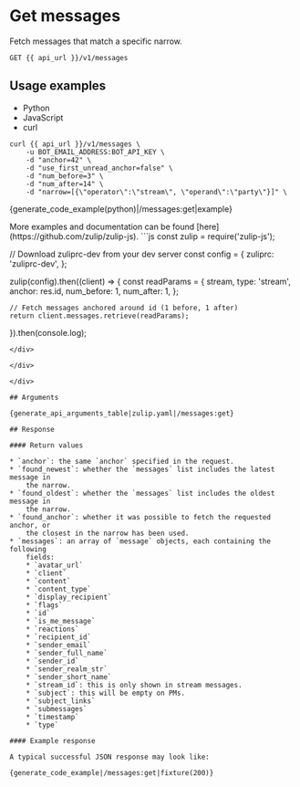 # Get messages

Fetch messages that match a specific narrow.

`GET {{ api_url }}/v1/messages`

## Usage examples

<div class="code-section" markdown="1">
<ul class="nav">
<li data-language="python">Python</li>
<li data-language="javascript">JavaScript</li>
<li data-language="curl">curl</li>
</ul>
<div class="blocks">

<div data-language="curl" markdown="1">

```
curl {{ api_url }}/v1/messages \
    -u BOT_EMAIL_ADDRESS:BOT_API_KEY \
    -d "anchor=42" \
    -d "use_first_unread_anchor=false" \
    -d "num_before=3" \
    -d "num_after=14" \
    -d "narrow=[{\"operator\":\"stream\", \"operand\":\"party\"}]" \

```

</div>

<div data-language="python" markdown="1">

{generate_code_example(python)|/messages:get|example}

</div>

<div data-language="javascript" markdown="1">
More examples and documentation can be found [here](https://github.com/zulip/zulip-js).
```js
const zulip = require('zulip-js');

// Download zuliprc-dev from your dev server
const config = {
    zuliprc: 'zuliprc-dev',
};

zulip(config).then((client) => {
    const readParams = {
        stream,
        type: 'stream',
        anchor: res.id,
        num_before: 1,
        num_after: 1,
    };

    // Fetch messages anchored around id (1 before, 1 after)
    return client.messages.retrieve(readParams);
}).then(console.log);
```
</div>

</div>

</div>

## Arguments

{generate_api_arguments_table|zulip.yaml|/messages:get}

## Response

#### Return values

* `anchor`: the same `anchor` specified in the request.
* `found_newest`: whether the `messages` list includes the latest message in
    the narrow.
* `found_oldest`: whether the `messages` list includes the oldest message in
    the narrow.
* `found_anchor`: whether it was possible to fetch the requested anchor, or
    the closest in the narrow has been used.
* `messages`: an array of `message` objects, each containing the following
    fields:
    * `avatar_url`
    * `client`
    * `content`
    * `content_type`
    * `display_recipient`
    * `flags`
    * `id`
    * `is_me_message`
    * `reactions`
    * `recipient_id`
    * `sender_email`
    * `sender_full_name`
    * `sender_id`
    * `sender_realm_str`
    * `sender_short_name`
    * `stream_id`: this is only shown in stream messages.
    * `subject`: this will be empty on PMs.
    * `subject_links`
    * `submessages`
    * `timestamp`
    * `type`

#### Example response

A typical successful JSON response may look like:

{generate_code_example|/messages:get|fixture(200)}

